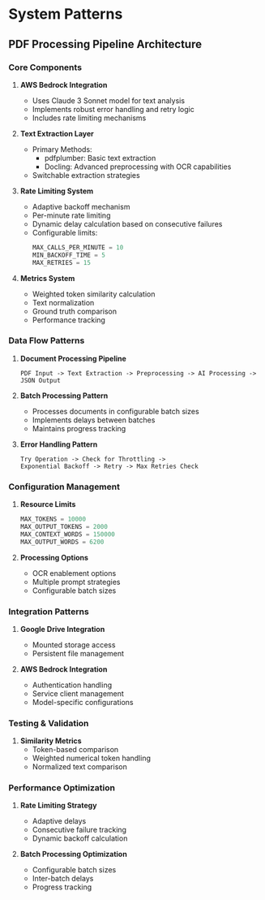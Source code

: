 # System Patterns

## PDF Processing Pipeline Architecture

### Core Components

1. **AWS Bedrock Integration**
   - Uses Claude 3 Sonnet model for text analysis
   - Implements robust error handling and retry logic
   - Includes rate limiting mechanisms

2. **Text Extraction Layer**
   - Primary Methods:
     - pdfplumber: Basic text extraction
     - Docling: Advanced preprocessing with OCR capabilities
   - Switchable extraction strategies

3. **Rate Limiting System**
   - Adaptive backoff mechanism
   - Per-minute rate limiting
   - Dynamic delay calculation based on consecutive failures
   - Configurable limits:
     ```python
     MAX_CALLS_PER_MINUTE = 10
     MIN_BACKOFF_TIME = 5
     MAX_RETRIES = 15
     ```

4. **Metrics System**
   - Weighted token similarity calculation
   - Text normalization
   - Ground truth comparison
   - Performance tracking

### Data Flow Patterns

1. **Document Processing Pipeline**
   ```
   PDF Input -> Text Extraction -> Preprocessing -> AI Processing -> JSON Output
   ```

2. **Batch Processing Pattern**
   - Processes documents in configurable batch sizes
   - Implements delays between batches
   - Maintains progress tracking

3. **Error Handling Pattern**
   ```
   Try Operation -> Check for Throttling -> 
   Exponential Backoff -> Retry -> Max Retries Check
   ```

### Configuration Management

1. **Resource Limits**
   ```python
   MAX_TOKENS = 10000
   MAX_OUTPUT_TOKENS = 2000
   MAX_CONTEXT_WORDS = 150000
   MAX_OUTPUT_WORDS = 6200
   ```

2. **Processing Options**
   - OCR enablement options
   - Multiple prompt strategies
   - Configurable batch sizes

### Integration Patterns

1. **Google Drive Integration**
   - Mounted storage access
   - Persistent file management

2. **AWS Bedrock Integration**
   - Authentication handling
   - Service client management
   - Model-specific configurations

### Testing & Validation

1. **Similarity Metrics**
   - Token-based comparison
   - Weighted numerical token handling
   - Normalized text comparison

### Performance Optimization

1. **Rate Limiting Strategy**
   - Adaptive delays
   - Consecutive failure tracking
   - Dynamic backoff calculation

2. **Batch Processing Optimization**
   - Configurable batch sizes
   - Inter-batch delays
   - Progress tracking